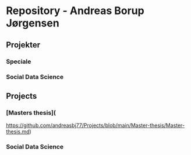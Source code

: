 # Repository - Andreas Borup Jørgensen


## Projekter

### Speciale

### Social Data Science

## Projects

### [Masters thesis](
https://github.com/andreasbj77/Projects/blob/main/Master-thesis/Master-thesis.md)

### Social Data Science
